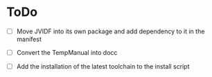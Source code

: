 # ToDo

- [ ] Move JVIDF into its own package and add dependency to it in the manifest


- [ ] Convert the TempManual into docc
- [ ] Add the installation of the latest toolchain to the install script

